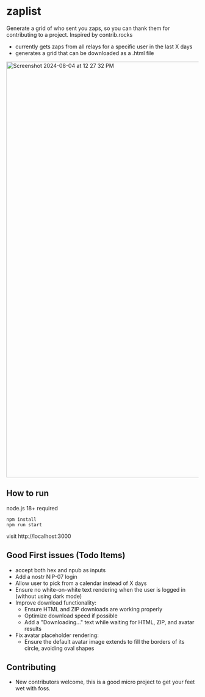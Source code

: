 # zaplist

Generate a grid of who sent you zaps, so you can thank them for contributing to a project. Inspired by contrib.rocks

- currently gets zaps from all relays for a specific user in the last X days
- generates a grid that can be downloaded as a .html file

<img width="1087" alt="Screenshot 2024-08-04 at 12 27 32 PM" src="https://github.com/user-attachments/assets/12a2681b-fed5-4eb0-a0f8-b2e92583dfba">

## How to run 

node.js 18+ required

```
npm install
npm run start
```

visit http://localhost:3000

## Good First issues (Todo Items)

- accept both hex and npub as inputs
- Add a nostr NIP-07 login
- Allow user to pick from a calendar instead of X days
- Ensure no white-on-white text rendering when the user is logged in (without using dark mode)
- Improve download functionality:
  - Ensure HTML and ZIP downloads are working properly
  - Optimize download speed if possible
  - Add a "Downloading..." text while waiting for HTML, ZIP, and avatar results
- Fix avatar placeholder rendering:
  - Ensure the default avatar image extends to fill the borders of its circle, avoiding oval shapes

## Contributing

- New contributors welcome, this is a good micro project to get your feet wet with foss.